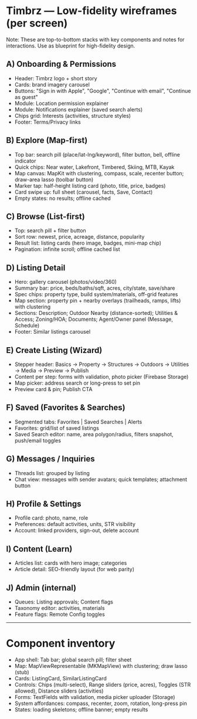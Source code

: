 # Timbrz — Low-fidelity wireframes (per screen)

Note: These are top-to-bottom stacks with key components and notes for interactions. Use as blueprint for high-fidelity design.

## A) Onboarding & Permissions
- Header: Timbrz logo + short story
- Cards: brand imagery carousel
- Buttons: "Sign in with Apple", "Google", "Continue with email", "Continue as guest"
- Module: Location permission explainer
- Module: Notifications explainer (saved search alerts)
- Chips grid: Interests (activities, structure styles)
- Footer: Terms/Privacy links

## B) Explore (Map-first)
- Top bar: search pill (place/lat-lng/keyword), filter button, bell, offline indicator
- Quick chips: Near water, Lakefront, Timbered, Skiing, MTB, Kayak
- Map canvas: MapKit with clustering, compass, scale, recenter button; draw-area lasso (toolbar button)
- Marker tap: half-height listing card (photo, title, price, badges)
- Card swipe up: full sheet (carousel, facts, Save, Contact)
- Empty states: no results; offline cached

## C) Browse (List-first)
- Top: search pill + filter button
- Sort row: newest, price, acreage, distance, popularity
- Result list: listing cards (hero image, badges, mini-map chip)
- Pagination: infinite scroll; offline cached list

## D) Listing Detail
- Hero: gallery carousel (photos/video/360)
- Summary bar: price, beds/baths/sqft, acres, city/state, save/share
- Spec chips: property type, build system/materials, off-grid features
- Map section: property pin + nearby overlays (trailheads, ramps, lifts) with clustering
- Sections: Description; Outdoor Nearby (distance-sorted); Utilities & Access; Zoning/HOA; Documents; Agent/Owner panel (Message, Schedule)
- Footer: Similar listings carousel

## E) Create Listing (Wizard)
- Stepper header: Basics → Property → Structures → Outdoors → Utilities → Media → Preview → Publish
- Content per step: forms with validation, photo picker (Firebase Storage)
- Map picker: address search or long-press to set pin
- Preview card & pin; Publish CTA

## F) Saved (Favorites & Searches)
- Segmented tabs: Favorites | Saved Searches | Alerts
- Favorites: grid/list of saved listings
- Saved Search editor: name, area polygon/radius, filters snapshot, push/email toggles

## G) Messages / Inquiries
- Threads list: grouped by listing
- Chat view: messages with sender avatars; quick templates; attachment button

## H) Profile & Settings
- Profile card: photo, name, role
- Preferences: default activities, units, STR visibility
- Account: linked providers, sign-out, delete account

## I) Content (Learn)
- Articles list: cards with hero image; categories
- Article detail: SEO-friendly layout (for web parity)

## J) Admin (internal)
- Queues: Listing approvals; Content flags
- Taxonomy editor: activities, materials
- Feature flags: Remote Config toggles

---

# Component inventory
- App shell: Tab bar; global search pill; filter sheet
- Map: MapViewRepresentable (MKMapView) with clustering; draw lasso (stub)
- Cards: ListingCard, SimilarListingCard
- Controls: Chips (multi-select), Range sliders (price, acres), Toggles (STR allowed), Distance sliders (activities)
- Forms: TextFields with validation, media picker uploader (Storage)
- System affordances: compass, recenter, zoom, rotation, long-press pin
- States: loading skeletons; offline banner; empty results

